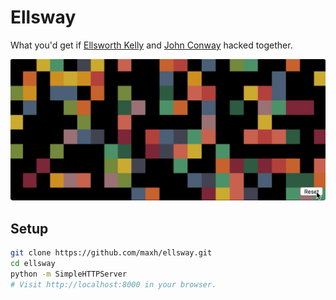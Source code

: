 # Ellsway

What you'd get if [Ellsworth Kelly](https://en.wikipedia.org/wiki/Ellsworth_Kelly) and [John Conway](https://en.wikipedia.org/wiki/John_Horton_Conway) hacked together.

[![screencast](/screencast.gif)](https://maxh.github.io/ellsway/)

## Setup

```sh
git clone https://github.com/maxh/ellsway.git
cd ellsway
python -m SimpleHTTPServer
# Visit http://localhost:8000 in your browser.
```
